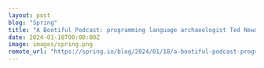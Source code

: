 ```yaml
---
layout: post
blog: "Spring"
title: "A Bootiful Podcast: programming language archaeologist Ted Neward"
date: 2024-01-18T00:00:00Z
image: images/spring.png
remote_url: "https://spring.io/blog/2024/01/18/a-bootiful-podcast-programming-language-archaeologist-ted-neward"
---
```

